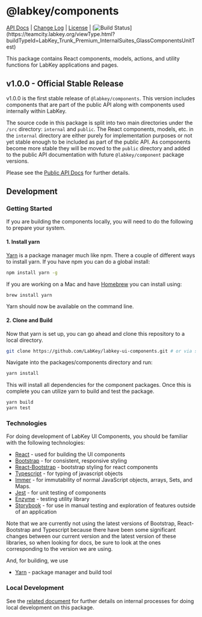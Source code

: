 # @labkey/components

[API Docs](./docs/public.md) | [Change Log](./releaseNotes/components.md) | [License](./LICENSE.txt) | [![Build Status](https://teamcity.labkey.org/app/rest/builds/buildType:(id:LabKey_Trunk_Premium_InternalSuites_GlassComponentsUnitTest)/statusIcon)](https://teamcity.labkey.org/viewType.html?buildTypeId=LabKey_Trunk_Premium_InternalSuites_GlassComponentsUnitTest)

This package contains React components, models, actions, and utility functions for LabKey applications and pages.

## v1.0.0 - Official Stable Release
v1.0.0 is the first stable release of `@labkey/components`. This version includes components that are part of the public
API along with components used internally within LabKey.

The source code in this package is split into two main directories under the `/src` directory: `internal` and `public`.
The React components, models, etc. in the `internal` directory are either purely for implementation purposes or not yet
stable enough to be included as part of the public API. As components become more stable they will be moved to the
`public` directory and added to the public API documentation with future `@labkey/component` package versions.

Please see the [Public API Docs](./docs/public.md) for further details.

## Development

### Getting Started
If you are building the components locally, you will need to do the following to prepare your system.

#### 1. Install yarn

[Yarn](https://yarnpkg.com) is a package manager much like npm.
There a couple of different ways to install yarn. If you have npm you can do a global install:

```sh
npm install yarn -g
```

If you are working on a Mac and have [Homebrew](https://brew.sh/) you can install using:

```sh
brew install yarn
```

Yarn should now be available on the command line.

#### 2. Clone and Build

Now that yarn is set up, you can go ahead and clone this repository to a local directory.

```sh
git clone https://github.com/LabKey/labkey-ui-components.git # or via ssh
```

Navigate into the packages/components directory and run:

```sh
yarn install
```

This will install all dependencies for the component packages.
Once this is complete you can utilize yarn to build and test the package.

```sh
yarn build
yarn test
```

### Technologies
For doing development of LabKey UI Components, you should be familiar with the following technologies:
* [React](https://reactjs.org/) - used for building the UI components
* [Bootstrap](https://getbootstrap.com/docs/3.4/) - for consistent, responsive styling
* [React-Bootstrap](https://5c507d49471426000887a6a7--react-bootstrap.netlify.com/) - bootstrap styling for react components
* [Typescript](https://www.typescriptlang.org/docs/home.html) - for typing of javascript objects
* [Immer](https://immerjs.github.io/immer/docs/introduction) - for immutability of normal JavaScript objects, arrays, Sets, and Maps.
* [Jest](https://jestjs.io/docs/en/getting-started.html) - for unit testing of components
* [Enzyme](https://airbnb.io/enzyme/) - testing utility library
* [Storybook](https://storybook.js.org/) - for use in manual testing and exploration of features outside of an application

Note that we are currently not using the latest versions of Bootstrap, React-Bootstrap and Typescript because there
have been some significant changes between our current version and the latest version of these libraries, so when looking for docs,
be sure to look at the ones corresponding to the version we are using.

And, for building, we use
* [Yarn](https://yarnpkg.com) - package manager and build tool

### Local Development

See the [related document](./docs/localDev.md) for further details on internal processes for doing local
development on this package.
